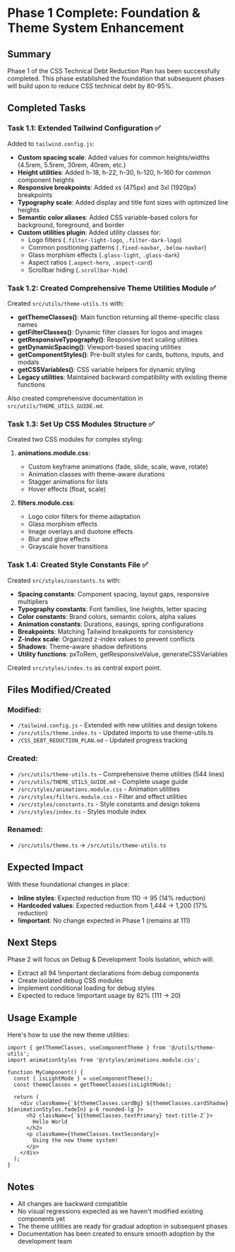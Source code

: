 # Phase 1 Complete: Foundation & Theme System Enhancement

## Summary

Phase 1 of the CSS Technical Debt Reduction Plan has been successfully completed. This phase established the foundation that subsequent phases will build upon to reduce CSS technical debt by 80-95%.

## Completed Tasks

### Task 1.1: Extended Tailwind Configuration ✅

Added to `tailwind.config.js`:
- **Custom spacing scale**: Added values for common heights/widths (4.5rem, 5.5rem, 30rem, 40rem, etc.)
- **Height utilities**: Added h-18, h-22, h-30, h-120, h-160 for common component heights
- **Responsive breakpoints**: Added xs (475px) and 3xl (1920px) breakpoints
- **Typography scale**: Added display and title font sizes with optimized line heights
- **Semantic color aliases**: Added CSS variable-based colors for background, foreground, and border
- **Custom utilities plugin**: Added utility classes for:
  - Logo filters (`.filter-light-logo`, `.filter-dark-logo`)
  - Common positioning patterns (`.fixed-navbar`, `.below-navbar`)
  - Glass morphism effects (`.glass-light`, `.glass-dark`)
  - Aspect ratios (`.aspect-hero`, `.aspect-card`)
  - Scrollbar hiding (`.scrollbar-hide`)

### Task 1.2: Created Comprehensive Theme Utilities Module ✅

Created `src/utils/theme-utils.ts` with:
- **getThemeClasses()**: Main function returning all theme-specific class names
- **getFilterClasses()**: Dynamic filter classes for logos and images
- **getResponsiveTypography()**: Responsive text scaling utilities
- **getDynamicSpacing()**: Viewport-based spacing utilities
- **getComponentStyles()**: Pre-built styles for cards, buttons, inputs, and modals
- **getCSSVariables()**: CSS variable helpers for dynamic styling
- **Legacy utilities**: Maintained backward compatibility with existing theme functions

Also created comprehensive documentation in `src/utils/THEME_UTILS_GUIDE.md`.

### Task 1.3: Set Up CSS Modules Structure ✅

Created two CSS modules for complex styling:

1. **animations.module.css**: 
   - Custom keyframe animations (fade, slide, scale, wave, rotate)
   - Animation classes with theme-aware durations
   - Stagger animations for lists
   - Hover effects (float, scale)

2. **filters.module.css**:
   - Logo color filters for theme adaptation
   - Glass morphism effects
   - Image overlays and duotone effects
   - Blur and glow effects
   - Grayscale hover transitions

### Task 1.4: Created Style Constants File ✅

Created `src/styles/constants.ts` with:
- **Spacing constants**: Component spacing, layout gaps, responsive multipliers
- **Typography constants**: Font families, line heights, letter spacing
- **Color constants**: Brand colors, semantic colors, alpha values
- **Animation constants**: Durations, easings, spring configurations
- **Breakpoints**: Matching Tailwind breakpoints for consistency
- **Z-index scale**: Organized z-index values to prevent conflicts
- **Shadows**: Theme-aware shadow definitions
- **Utility functions**: pxToRem, getResponsiveValue, generateCSSVariables

Created `src/styles/index.ts` as central export point.

## Files Modified/Created

### Modified:
- `/tailwind.config.js` - Extended with new utilities and design tokens
- `/src/utils/theme.index.ts` - Updated imports to use theme-utils.ts
- `/CSS_DEBT_REDUCTION_PLAN.md` - Updated progress tracking

### Created:
- `/src/utils/theme-utils.ts` - Comprehensive theme utilities (544 lines)
- `/src/utils/THEME_UTILS_GUIDE.md` - Complete usage guide
- `/src/styles/animations.module.css` - Animation utilities
- `/src/styles/filters.module.css` - Filter and effect utilities
- `/src/styles/constants.ts` - Style constants and design tokens
- `/src/styles/index.ts` - Styles module index

### Renamed:
- `/src/utils/theme.ts` → `/src/utils/theme-utils.ts`

## Expected Impact

With these foundational changes in place:
- **Inline styles**: Expected reduction from 110 → 95 (14% reduction)
- **Hardcoded values**: Expected reduction from 1,444 → 1,200 (17% reduction)
- **!important**: No change expected in Phase 1 (remains at 111)

## Next Steps

Phase 2 will focus on Debug & Development Tools Isolation, which will:
- Extract all 94 !important declarations from debug components
- Create isolated debug CSS modules
- Implement conditional loading for debug styles
- Expected to reduce !important usage by 82% (111 → 20)

## Usage Example

Here's how to use the new theme utilities:

```tsx
import { getThemeClasses, useComponentTheme } from '@/utils/theme-utils';
import animationStyles from '@/styles/animations.module.css';

function MyComponent() {
  const { isLightMode } = useComponentTheme();
  const themeClasses = getThemeClasses(isLightMode);
  
  return (
    <div className={`${themeClasses.cardBg} ${themeClasses.cardShadow} ${animationStyles.fadeIn} p-6 rounded-lg`}>
      <h2 className={`${themeClasses.textPrimary} text-title-2`}>
        Hello World
      </h2>
      <p className={themeClasses.textSecondary}>
        Using the new theme system!
      </p>
    </div>
  );
}
```

## Notes

- All changes are backward compatible
- No visual regressions expected as we haven't modified existing components yet
- The theme utilities are ready for gradual adoption in subsequent phases
- Documentation has been created to ensure smooth adoption by the development team